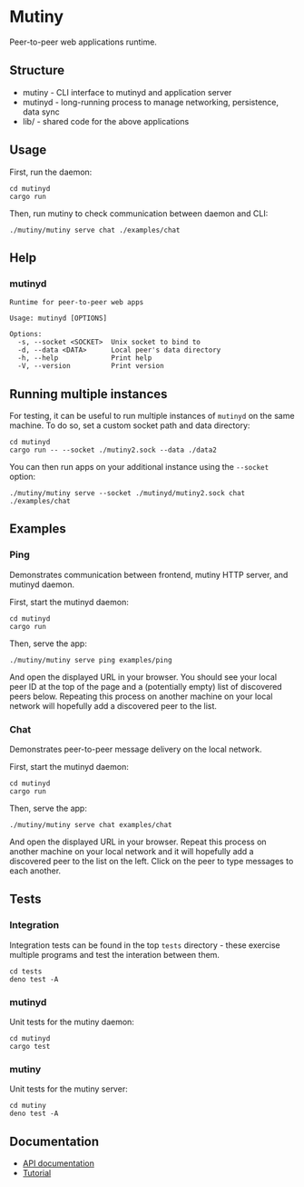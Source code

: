 # Mutiny

Peer-to-peer web applications runtime.

## Structure

* mutiny - CLI interface to mutinyd and application server
* mutinyd - long-running process to manage networking, persistence, data sync
* lib/ - shared code for the above applications

## Usage

First, run the daemon:

```
cd mutinyd
cargo run
```

Then, run mutiny to check communication between daemon and CLI:

```
./mutiny/mutiny serve chat ./examples/chat
```

## Help

### mutinyd

```
Runtime for peer-to-peer web apps

Usage: mutinyd [OPTIONS]

Options:
  -s, --socket <SOCKET>  Unix socket to bind to
  -d, --data <DATA>      Local peer's data directory
  -h, --help             Print help
  -V, --version          Print version
```

## Running multiple instances

For testing, it can be useful to run multiple instances of `mutinyd`
on the same machine. To do so, set a custom socket path and data
directory:

```
cd mutinyd
cargo run -- --socket ./mutiny2.sock --data ./data2
```

You can then run apps on your additional instance using the `--socket`
option:

```
./mutiny/mutiny serve --socket ./mutinyd/mutiny2.sock chat ./examples/chat
```

## Examples

### Ping

Demonstrates communication between frontend, mutiny HTTP server, and
mutinyd daemon.

First, start the mutinyd daemon:

```
cd mutinyd
cargo run
```

Then, serve the app:

```
./mutiny/mutiny serve ping examples/ping
```

And open the displayed URL in your browser. You should see your local peer
ID at the top of the page and a (potentially empty) list of discovered
peers below. Repeating this process on another machine on your local
network will hopefully add a discovered peer to the list.

### Chat

Demonstrates peer-to-peer message delivery on the local network.

First, start the mutinyd daemon:

```
cd mutinyd
cargo run
```

Then, serve the app:

```
./mutiny/mutiny serve chat examples/chat
```

And open the displayed URL in your browser. Repeat this process on another
machine on your local network and it will hopefully add a discovered
peer to the list on the left. Click on the peer to type messages to
each another.

## Tests

### Integration

Integration tests can be found in the top `tests` directory - these
exercise multiple programs and test the interation between them.

```
cd tests
deno test -A
```

### mutinyd

Unit tests for the mutiny daemon:

```
cd mutinyd
cargo test
```

### mutiny

Unit tests for the mutiny server:

```
cd mutiny
deno test -A
```

## Documentation

* [API documentation](./docs/api.md)
* [Tutorial](./docs/tutorial.md)
